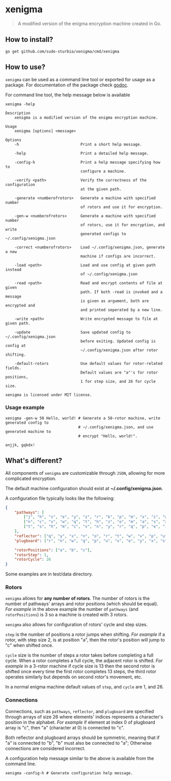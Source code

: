# xenigma
> A modified version of the enigma encryption machine created in Go.

## How to install?

```shell
go get github.com/sudo-sturbia/xenigma/cmd/xenigma
```

## How to use?

`xenigma` can be used as a command line tool or exported for usage as a package.
For documentation of the package check [godoc](https://godoc.org/github.com/sudo-sturbia/xenigma/pkg/machine).

For command line tool, the help message below is available

```shell
xenigma -help
```

```
Description
    xenigma is a modified version of the enigma encryption machine.

Usage
    xenigma [options] <message>

Options
    -h                           Print a short help message.

    -help                        Print a detailed help message.

    -config-h                    Print a help message specifying how to
                                 configure a machine.

    -verify <path>               Verify the correctness of the configuration
                                 at the given path.

    -generate <numberofrotors>   Generate a machine with specified number
                                 of rotors and use it for encryption.

    -gen-w <numberofrotors>      Generate a machine with specified number
                                 of rotors, use it for encryption, and write
                                 generated configs to ~/.config/xenigma.json

    -correct <numberofrotors>    Load ~/.config/xenigma.json, generate a new
                                 machine if configs are incorrect.

    -load <path>                 Load and use config at given path instead
                                 of ~/.config/xenigma.json

    -read <path>                 Read and encrypt contents of file at given
                                 path. If both -read is invoked and a message
                                 is given as argument, both are encrypted and
                                 and printed seperated by a new line.

    -write <path>                Write encrypted message to file at given path.

    -update                      Save updated config to ~/.config/xenigma.json
                                 before exiting. Updated config is config at
                                 ~/.config/xenigma.json after rotor shifting.

    -default-rotors              Use default values for rotor-related fields.
                                 Default values are "a"'s for rotor positions,
                                 1 for step size, and 26 for cycle size.

xenigma is licensed under MIT license.
```

### Usage example

```shell
xenigma -gen-w 50 Hello, world! # Generate a 50-rotor machine, write generated config to
                                # ~/.config/xenigma.json, and use generated machine to 
                                # encrypt "Hello, world!".
```
```
onjjk, gqkdx!
```

## What's different?

All components of `xenigma` are customizable through `JSON`, allowing for more
complicated encryption.

The default machine configuration should exist at **~/.config/xenigma.json**.

A configuration file typically looks like the following:

```json
{
    "pathways": [
        ["j", "h", "s", "e", "y", "z", "r", "k", "p", "m", "x", "i", "w", "b", "v", "f", "d", "c", "a", "t", "l", "o", "n", "g", "u", "q"],
        ["n", "c", "v", "w", "q", "t", "h", "z", "o", "m", "a", "s", "x", "r", "g", "u", "d", "i", "f", "k", "j", "b", "e", "y", "p", "l"],
        ["t", "s", "h", "m", "c", "v", "n", "y", "r", "q", "p", "e", "i", "u", "k", "z", "w", "d", "j", "a", "f", "x", "g", "b", "o", "l"]
    ],
    "reflector": ["q", "y", "x", "n", "o", "r", "t", "w", "v", "p", "u", "z", "s", "d", "e", "j", "a", "f", "m", "g", "k", "i", "h", "c", "b", "l"],
    "plugboard": ["r", "n", "w", "q", "p", "u", "v", "o", "y", "x", "s", "t", "z", "b", "h", "e", "d", "a", "k", "l", "f", "g", "c", "j", "i", "m"],

    "rotorPositions": ["a", "b", "c"],
    "rotorStep": 1,
    "rotorCycle": 26
}
```
Some examples are in test/data directory.

### Rotors
`xenigma` allows for **any number of rotors**.
The number of rotors is the number of pathways' arrays and rotor positions (which should be equal).
*For example* in the above example the number of `pathways` (and `rotorPositions`) is 3 so a machine is created with 3 rotors.

`xenigma` also allows for configuration of rotors' cycle and step sizes.

`step` is the number of positions a rotor jumps when shifting.
*For example* if a rotor, with step size 2, is at position "a", then the rotor's position will jump to "c" when shifted once.

`cycle` size is the number of steps a rotor takes before completing a full cycle.
When a rotor completes a full cycle, the adjacent rotor is shifted.
*For example* in a 3-rotor machine if cycle size is 13 then the second rotor is shifted once every time the first rotor completes 13 steps,
the third rotor operates similarly but depends on second rotor's movement, etc.

In a normal enigma machine default values of `step`, and `cycle` are 1, and 26.

### Connections
Connections, such as `pathways`, `reflector`, and `plugboard` are specified through arrays of size 26
where elements' indices represents a character's position in the alphabet.
*For example* if element at index 0 of plugboard array is "c", then "a" (character at 0) is connected to "c".

Both reflector and plugboard arrays should be symmetric,
meaning that if "a" is connected to "b", "b" must also be connected to "a";
Otherwise connections are considered incorrect.

A configuration help message similar to the above is available from the command line.

```shell
xenigma -config-h # Generate configuration help message.
```

